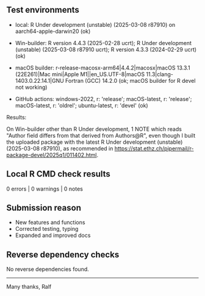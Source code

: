 ## Test environments

* local: R Under development (unstable) (2025-03-08 r87910) on aarch64-apple-darwin20 (ok)

* Win-builder: R version 4.4.3 (2025-02-28 ucrt); R Under development (unstable) (2025-03-08 r87910 ucrt); R version 4.3.3 (2024-02-29 ucrt) (ok)

* macOS builder: r-release-macosx-arm64|4.4.2|macosx|macOS 13.3.1 (22E261)|Mac mini|Apple M1||en_US.UTF-8|macOS 11.3|clang-1403.0.22.14.1|GNU Fortran (GCC) 14.2.0 (ok; macOS builder for R devel not working)

* GitHub actions: windows-2022, r: 'release'; macOS-latest, r: 'release'; macOS-latest, r: 'oldrel'; ubuntu-latest, r: 'devel' (ok)

Results: 

On Win-builder other than R Under development, 1 NOTE which reads "Author field differs from that derived from Authors@R", even though I built the uploaded package with the latest R Under development (unstable) (2025-03-08 r87910), as recommended in https://stat.ethz.ch/pipermail/r-package-devel/2025q1/011402.html. 


## Local R CMD check results

0 errors | 0 warnings | 0 notes


## Submission reason

- New features and functions 
- Corrected testing, typing
- Expanded and improved docs

## Reverse dependency checks

No reverse dependencies found. 


----

Many thanks,
Ralf
